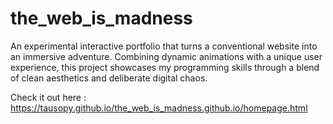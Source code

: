 # the_web_is_madness
An experimental interactive portfolio that turns a conventional website into an immersive adventure. 
Combining dynamic animations with a unique user experience, this project showcases my programming skills through a blend of clean aesthetics and deliberate digital chaos.


Check it out here : https://tausopy.github.io/the_web_is_madness.github.io/homepage.html
